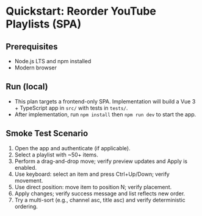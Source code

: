 # Quickstart: Reorder YouTube Playlists (SPA)

## Prerequisites
- Node.js LTS and npm installed
- Modern browser

## Run (local)
- This plan targets a frontend-only SPA. Implementation will build a Vue 3 + TypeScript app in `src/` with tests in `tests/`.
- After implementation, run `npm install` then `npm run dev` to start the app.

## Smoke Test Scenario
1. Open the app and authenticate (if applicable).
2. Select a playlist with ~50+ items.
3. Perform a drag-and-drop move; verify preview updates and Apply is enabled.
4. Use keyboard: select an item and press Ctrl+Up/Down; verify movement.
5. Use direct position: move item to position N; verify placement.
6. Apply changes; verify success message and list reflects new order.
7. Try a multi-sort (e.g., channel asc, title asc) and verify deterministic ordering.
